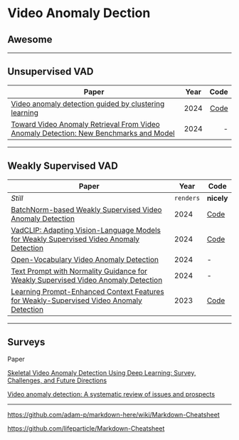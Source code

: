 # Video Anomaly Dection
## Awesome

---
## Unsupervised VAD

| Paper        | Year           | Code  |
| ------------- |:-------------:| -----:|
[Video anomaly detection guided by clustering learning](https://www.sciencedirect.com/science/article/abs/pii/S0031320324003017) | 2024 | [Code](https://github.com/Bun-TianYi/Video-anomaly-detection-guided-by-clustering-learning)
[Toward Video Anomaly Retrieval From Video Anomaly Detection: New Benchmarks and Model](https://ieeexplore.ieee.org/abstract/document/10471334) | 2024 | -


---
## Weakly Supervised VAD

Paper | Year | Code
--- | --- | ---
*Still* | `renders` | **nicely**
[BatchNorm-based Weakly Supervised Video Anomaly Detection](https://arxiv.org/pdf/2311.15367v1) | 2024 | [Code](https://github.com/cool-xuan/bn-wvad)
[VadCLIP: Adapting Vision-Language Models for Weakly Supervised Video Anomaly Detection](https://ojs.aaai.org/index.php/AAAI/article/view/28423/28826) | 2024 | [Code](https://github.com/nwpu-zxr/VadCLIP)
[Open-Vocabulary Video Anomaly Detection](https://openaccess.thecvf.com/content/CVPR2024/papers/Wu_Open-Vocabulary_Video_Anomaly_Detection_CVPR_2024_paper.pdf) | 2024 | -
[Text Prompt with Normality Guidance for Weakly Supervised Video Anomaly Detection](https://openaccess.thecvf.com/content/CVPR2024/papers/Yang_Text_Prompt_with_Normality_Guidance_for_Weakly_Supervised_Video_Anomaly_CVPR_2024_paper.pdf) | 2024 | -
[Learning Prompt-Enhanced Context Features for Weakly-Supervised Video Anomaly Detection](https://arxiv.org/pdf/2306.14451) | 2023 | [Code](https://github.com/yujiangpu20/PEL4VAD)


---
## Surveys
Paper 

[Skeletal Video Anomaly Detection Using Deep Learning: Survey, Challenges, and Future Directions](https://ieeexplore.ieee.org/stamp/stamp.jsp?arnumber=10453042)

[Video anomaly detection: A systematic review of issues and prospects](https://www.sciencedirect.com/science/article/abs/pii/S0925231224004971)

---
https://github.com/adam-p/markdown-here/wiki/Markdown-Cheatsheet

https://github.com/lifeparticle/Markdown-Cheatsheet
